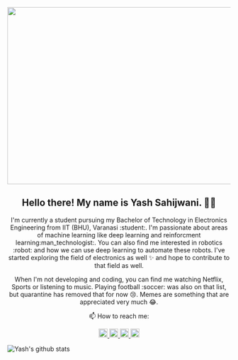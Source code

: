 <p align="center">
 <img  width="800" height="400" src="https://github.com/Terabyte17/Terabyte17/blob/master/social/yashs.gif">
</p>

<h2 align="center">Hello there! My name is Yash Sahijwani. 👋🤓</h2>
<p align="center">I'm currently a student pursuing my Bachelor of Technology in Electronics Engineering from IIT (BHU), Varanasi :student:. I'm passionate about areas of machine learning like deep learning and reinforcment learning:man_technologist:. You can also find me interested in robotics :robot: and how we can use deep learning to automate these robots. I've started exploring the field of electronics as well ✨ and hope to contribute to that field as well. 
</p>

<p align="center">When I'm not developing and coding, you can find me watching Netflix, Sports or listening to music. Playing football :soccer: was also on that list, but quarantine has removed that for now 😢. Memes are something that are appreciated very much 😂. </p>

<p align="center">📫 How to reach me: </p>
<p align="center">
  <a href="https://github.com/Terabyte17">
    <img src="https://github.com/Terabyte17/Terabyte17/blob/master/social/github.png" width="20px;">
  </a>
  <a href="https://www.linkedin.com/in/yash-sahijwani-b36aa3149/">
    <img src="https://github.com/Terabyte17/Terabyte17/blob/master/social/linkedin.svg" width="20px;">
  </a>
  <a href="https://twitter.com/terabyte_17">
    <img src="https://github.com/Terabyte17/Terabyte17/blob/master/social/twitter.svg" width="20px;">
  </a>
  <a href="https://www.instagram.com/yash_sahijwani/">
    <img src="https://github.com/Terabyte17/Terabyte17/blob/master/social/instagram.svg" width="20px;">
  </a>
</p>

![Yash's github stats](https://github-readme-stats.vercel.app/api?username=Terabyte17&count_private=true)



